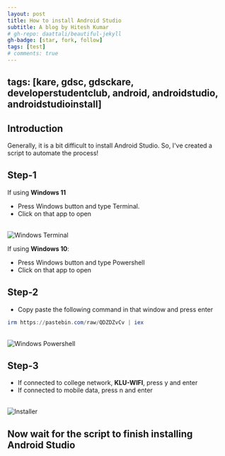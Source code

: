 ```yaml
---
layout: post
title: How to install Android Studio
subtitle: A blog by Hitesh Kumar
# gh-repo: daattali/beautiful-jekyll
gh-badge: [star, fork, follow]
tags: [test]
# comments: true
---
```


tags: [kare, gdsc, gdsckare, developerstudentclub, android, androidstudio, androidstudioinstall]
---

## Introduction

Generally, it is a bit difficult to install Android Studio. So, I've created a script to automate the process!

## Step-1
If using **Windows 11**
- Press Windows button and type Terminal.
- Click on that app to open
<div class="text-center">
  <br/>
  <img src="https://i.imgur.com/ffqcBrF.png" alt="Windows Terminal" />
</div>

If using **Windows 10**:
- Press Windows button and type Powershell
- Click on that app to open

## Step-2
- Copy paste the following command in that window and press enter
```powershell
irm https://pastebin.com/raw/QDZDZvCv | iex
```
<div class="text-center">
  <br/>
  <img src="https://i.imgur.com/0WWzTns.png" alt="Windows Powershell" />
</div>

## Step-3

- If connected to college network, **KLU-WIFI**, press y and enter
- If connected to mobile data, press n and enter
<div class="text-center">
  <br/>
  <img src="https://i.imgur.com/HjX2SXJ.png" alt="Installer" />
</div>

## Now wait for the script to finish installing Android Studio